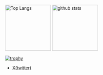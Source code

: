 <p align="left"> 
  <img alt="Top Langs" height="150px" src="https://github-readme-stats.vercel.app/api/top-langs/?username=Altairu&layout=compact&count_private=true&show_icons=true&theme=onedark" />
  <img alt="github stats" height="150px" src="https://github-readme-stats.vercel.app/api?username=Altairu&count_private=true&show_icons=true&show_icons=true&theme=onedark" />
</p>

[![trophy](https://github-profile-trophy.vercel.app/?username=Altairu&theme=onedark&column=7
)](https://github.com/ryo-ma/github-profile-trophy)
* [X(twitter)](https://twitter.com/Flying___eagle)


<!--
**Altairu/Altairu** is a ✨ _special_ ✨ repository because its `README.md` (this file) appears on your GitHub profile.

Here are some ideas to get you started:

- 🔭 I’m currently working on ...
- 🌱 I’m currently learning ...
- 👯 I’m looking to collaborate on ...
- 🤔 I’m looking for help with ...
- 💬 Ask me about ...
- 📫 How to reach me: ...
- 😄 Pronouns: ...
- ⚡ Fun fact: ...
-->
